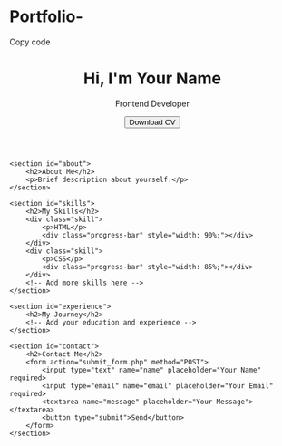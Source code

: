 # Portfolio-
Copy code
<!DOCTYPE html>
<html lang="en">
<head>
    <meta charset="UTF-8">
    <meta name="viewport" content="width=device-width, initial-scale=1.0">
    <title>Your Name - Portfolio</title>
    <link rel="stylesheet" href="styles.css">
</head>
<body>
    <header>
        <div class="intro">
            <h1>Hi, I'm Your Name</h1>
            <p>Frontend Developer</p>
            <button>Download CV</button>
        </div>
    </header>

    <section id="about">
        <h2>About Me</h2>
        <p>Brief description about yourself.</p>
    </section>

    <section id="skills">
        <h2>My Skills</h2>
        <div class="skill">
            <p>HTML</p>
            <div class="progress-bar" style="width: 90%;"></div>
        </div>
        <div class="skill">
            <p>CSS</p>
            <div class="progress-bar" style="width: 85%;"></div>
        </div>
        <!-- Add more skills here -->
    </section>

    <section id="experience">
        <h2>My Journey</h2>
        <!-- Add your education and experience -->
    </section>

    <section id="contact">
        <h2>Contact Me</h2>
        <form action="submit_form.php" method="POST">
            <input type="text" name="name" placeholder="Your Name" required>
            <input type="email" name="email" placeholder="Your Email" required>
            <textarea name="message" placeholder="Your Message"></textarea>
            <button type="submit">Send</button>
        </form>
    </section>
</body>
</html>
